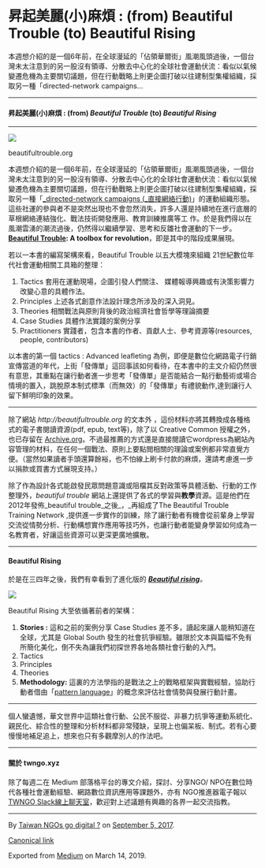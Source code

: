 昇起美麗(小)麻煩 : (from) Beautiful Trouble (to) Beautiful Rising
==========================================================

本週想介紹的是一個6年前，在全球漫延的「佔領華爾街」風潮風頭過後，一個台灣未太注意到的另一股沒有領導、分散去中心化的全球社會運動伏流：看似以氣候變遷危機為主要關切議題，但在行動戰略上則更企圖打破以往建制型集權組織，採取另一種「directed-network campaigns…

* * *

#### 昇起美麗(小)麻煩 : (from) _Beautiful Trouble_ (to) _Beautiful Rising_

* * *

![](https://cdn-images-1.medium.com/max/1200/1*ZopY_DIfoY4DSaU5FcRkcw.jpeg)

beautifultrouble.org

本週想介紹的是一個6年前，在全球漫延的「佔領華爾街」風潮風頭過後，一個台灣未太注意到的另一股沒有領導、分散去中心化的全球社會運動伏流：看似以氣候變遷危機為主要關切議題，但在行動戰略上則更企圖打破以往建制型集權組織，採取另一種「[_directed-network campaigns (_直接網絡行動)](https://to.twngo.xyz/2gt0HzY)」的運動組織形態。這些社運的參與者不是突然出現也不會忽然消失，許多人還是持續地在進行底層的草根網絡連結強化、戰法技術開發應用、教育訓練推廣等工 作。於是我們得以在風潮雲湧的潮流過後，仍然得以繼續學習、思考和反雛社會運動的下一步。[**Beautiful Trouble**](http://beautifultrouble.org/)**: A toolbox for revolution**，即是其中的階段成果展現。

若以一本書的編寫架構來看，Beautiful Trouble 以五大模塊來組織 21世紀數位年代社會運動相關工具箱的整理：

1.  Tactics 套用在運動現場，企圖引發人們關注、 媒體報導興趣或有決策影響力改變心意的具體作法。
2.  Principles 上述各式創意作法設計理念所涉及的深入洞見。
3.  Theories 相關戰法與原則背後的政治經濟社會哲學等理論摘要
4.  Case Studies 具體作法實踐的案例分享
5.  Practitioners 實踐者，包含本書的作者、貢獻人士、參考資源等(resources, people, contributors)

以本書的第一個 tactics : Advanced leafleting 為例，即便是數位化網路電子行銷宣傳當道的年代，上街「發傳單」這回事該如何看待，在本書中的主文介紹仍然很有意思，其重點在讓行動者進一步思考「發傳單」是否能結合一點行動藝術或場合情境的置入，跳脫原本制式標準（而無效）的「發傳單」有禮貌動作,達到讓行人留下鮮明印象的效果。

* * *

除了網站 _http://beautifultrouble.org_ 的文本外 ，這份材料亦將其轉換成各種格式的電子書閱讀資源(pdf, epub, text等)，除了以 Creative Common 授權之外，也已存留在 [Archive.org](https://archive.org/details/BoydAndrewEdBeautifulTroubleAToolboxForRevolution)。不過最推薦的方式還是直接閱讀它wordpress為網站內容管理的材料，在任何一個戰法、原則上要點閲相關的理論或案例都非常直覺方便。（當然如果讀者手頭還算餘裕，也不怕線上刷卡付款的麻煩，還請考慮進一步以捐款或買書方式展現支持。）

除了作為設計各式能啟發民眾問題意識或阻檔其反對政策等具體活動、行動的工作整理外，_beautiful trouble_ 網站上還提供了各式的學習與**教學**資源。這是他們在2012年發佈_beautiful trouble_之後_，_再組成了The Beautiful Trouble Training Network ,提供進一步實作的訓練，除了讓行動者有機會從前輩身上學習交流從情勢分析、行動構想實作應用等技巧外，也讓行動者能變身學習如何成為一名教育者，好讓這些資源可以更深更廣地擴散。

* * *

#### Beautiful Rising

於是在三四年之後，我們有幸看到了進化版的 [**_Beautiful rising_**](https://beautifulrising.org/)_。_

![](https://cdn-images-1.medium.com/max/800/1*4wuqyox-Qbkf1zVerKuydg.jpeg)

Beautiful Rising 大至依循著前者的架構：

1.  **Stories :** 這和之前的案例分享 Case Studies 差不多，讀起來讓人能稍知道在全球，尤其是 Global South 發生的社會抗爭經驗。雖限於文本與篇幅不免有所簡化美化，倒不失為讓我們初探世界各地各類社會行動的入門。
2.  Tactics
3.  Principles
4.  Theories
5.  **Methodology:** 這裏的方法學指的是戰法之上的戰略框架與實戰經驗，協助行動者借由「[pattern language](https://en.wikipedia.org/wiki/Pattern_language)」的概念來評估社會情勢與發展行動計畫。

* * *

個人蠻遺憾，華文世界中這類社會行動、公民不服從、非暴力抗爭等運動系統化、親民化、綜合性的整理和分析材料都非常殘缺，呈現上也偏呆板、制式。若有心要慢慢地補足追上，想來也只有多觀摩別人的作法吧。

* * *

#### 關於 twngo.xyz

除了每週二在 Medium 部落格平台的專文介紹，探討、分享NGO/ NPO在數位時代各種社會運動經驗、網路數位資訊應用等課題外，亦有 NGO推進器電子報以[TWNGO Slack線上聊天室](http://to.twngo.xyz/2tHrRtj)，歡迎對上述議題有興趣的各界一起交流指教。

* * *

By [Taiwan NGOs go digital ?](https://medium.com/@twngo) on [September 5, 2017](https://medium.com/p/a826c14f4dc1).

[Canonical link](https://medium.com/@twngo/%E6%98%87%E8%B5%B7%E7%BE%8E%E9%BA%97-%E5%B0%8F-%E9%BA%BB%E7%85%A9-from-beautiful-trouble-to-beautiful-rising-a826c14f4dc1)

Exported from [Medium](https://medium.com) on March 14, 2019.